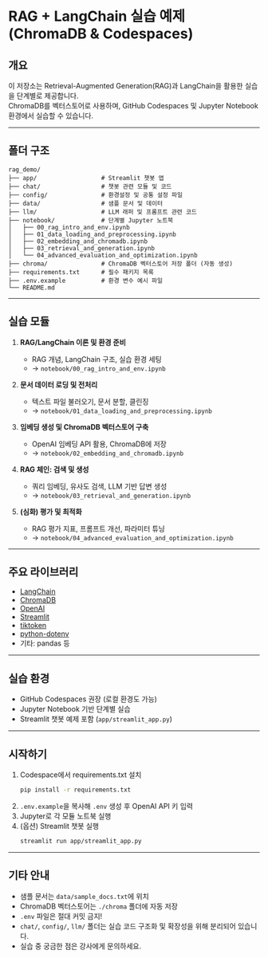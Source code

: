 # RAG + LangChain 실습 예제 (ChromaDB & Codespaces)

## 개요

이 저장소는 Retrieval-Augmented Generation(RAG)과 LangChain을 활용한 실습을 단계별로 제공합니다.  
ChromaDB를 벡터스토어로 사용하며, GitHub Codespaces 및 Jupyter Notebook 환경에서 실습할 수 있습니다.

---

## 폴더 구조

```
rag_demo/
├── app/                  # Streamlit 챗봇 앱
├── chat/                 # 챗봇 관련 모듈 및 코드
├── config/               # 환경설정 및 공통 설정 파일
├── data/                 # 샘플 문서 및 데이터
├── llm/                  # LLM 래퍼 및 프롬프트 관련 코드
├── notebook/             # 단계별 Jupyter 노트북
│   ├── 00_rag_intro_and_env.ipynb
│   ├── 01_data_loading_and_preprocessing.ipynb
│   ├── 02_embedding_and_chromadb.ipynb
│   ├── 03_retrieval_and_generation.ipynb
│   └── 04_advanced_evaluation_and_optimization.ipynb
├── chroma/               # ChromaDB 벡터스토어 저장 폴더 (자동 생성)
├── requirements.txt      # 필수 패키지 목록
├── .env.example          # 환경 변수 예시 파일
└── README.md
```

---

## 실습 모듈

1. **RAG/LangChain 이론 및 환경 준비**  
   - RAG 개념, LangChain 구조, 실습 환경 세팅  
   - → `notebook/00_rag_intro_and_env.ipynb`

2. **문서 데이터 로딩 및 전처리**  
   - 텍스트 파일 불러오기, 문서 분할, 클린징  
   - → `notebook/01_data_loading_and_preprocessing.ipynb`

3. **임베딩 생성 및 ChromaDB 벡터스토어 구축**  
   - OpenAI 임베딩 API 활용, ChromaDB에 저장  
   - → `notebook/02_embedding_and_chromadb.ipynb`

4. **RAG 체인: 검색 및 생성**  
   - 쿼리 임베딩, 유사도 검색, LLM 기반 답변 생성  
   - → `notebook/03_retrieval_and_generation.ipynb`

5. **(심화) 평가 및 최적화**  
   - RAG 평가 지표, 프롬프트 개선, 파라미터 튜닝  
   - → `notebook/04_advanced_evaluation_and_optimization.ipynb`

---

## 주요 라이브러리

- [LangChain](https://github.com/langchain-ai/langchain)
- [ChromaDB](https://github.com/chroma-core/chroma)
- [OpenAI](https://platform.openai.com/)
- [Streamlit](https://streamlit.io/)
- [tiktoken](https://github.com/openai/tiktoken)
- [python-dotenv](https://github.com/theskumar/python-dotenv)
- 기타: pandas 등

---

## 실습 환경

- GitHub Codespaces 권장 (로컬 환경도 가능)
- Jupyter Notebook 기반 단계별 실습
- Streamlit 챗봇 예제 포함 (`app/streamlit_app.py`)

---

## 시작하기

1. Codespace에서 requirements.txt 설치  
   ```bash
   pip install -r requirements.txt
   ```
2. `.env.example`을 복사해 `.env` 생성 후 OpenAI API 키 입력  
3. Jupyter로 각 모듈 노트북 실행  
4. (옵션) Streamlit 챗봇 실행  
   ```bash
   streamlit run app/streamlit_app.py
   ```

---

## 기타 안내

- 샘플 문서는 `data/sample_docs.txt`에 위치
- ChromaDB 벡터스토어는 `./chroma` 폴더에 자동 저장
- `.env` 파일은 절대 커밋 금지!
- `chat/`, `config/`, `llm/` 폴더는 실습 코드 구조화 및 확장성을 위해 분리되어 있습니다.
- 실습 중 궁금한 점은 강사에게 문의하세요.
